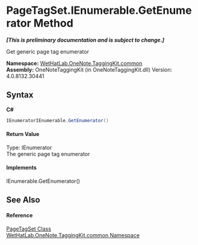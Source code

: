 # PageTagSet.IEnumerable.GetEnumerator Method 
 _**\[This is preliminary documentation and is subject to change.\]**_

Get generic page tag enumerator

**Namespace:**&nbsp;<a href="bcdbab9c-63d1-48a4-6937-af53fb8d9a55">WetHatLab.OneNote.TaggingKit.common</a><br />**Assembly:**&nbsp;OneNoteTaggingKit (in OneNoteTaggingKit.dll) Version: 4.0.8132.30441

## Syntax

**C#**<br />
``` C#
IEnumeratorIEnumerable.GetEnumerator()
```


#### Return Value
Type: IEnumerator<br />The generic page tag enumerator

#### Implements
IEnumerable.GetEnumerator()<br />

## See Also


#### Reference
<a href="554491c7-28c3-9873-8c41-84e47e982ada">PageTagSet Class</a><br /><a href="bcdbab9c-63d1-48a4-6937-af53fb8d9a55">WetHatLab.OneNote.TaggingKit.common Namespace</a><br />
